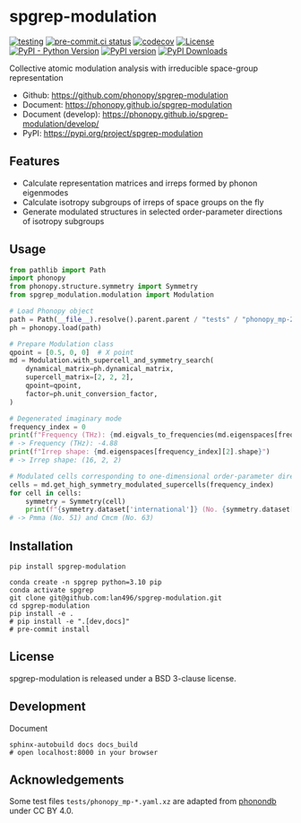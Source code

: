 # spgrep-modulation
[![testing](https://github.com/phonopy/spgrep-modulation/actions/workflows/testing.yml/badge.svg)](https://github.com/phonopy/spgrep-modulation/actions/workflows/testing.yml)
[![pre-commit.ci status](https://results.pre-commit.ci/badge/github/phonopy/spgrep-modulation/main.svg)](https://results.pre-commit.ci/latest/github/phonopy/spgrep-modulation/main)
[![codecov](https://codecov.io/gh/lan496/spgrep-modulation/branch/main/graph/badge.svg?token=K80FQQJ383)](https://codecov.io/gh/lan496/spgrep-modulation)
[![License](https://img.shields.io/badge/License-BSD_3--Clause-blue.svg)](https://opensource.org/licenses/BSD-3-Clause)
[![PyPI - Python Version](https://img.shields.io/pypi/pyversions/spgrep-modulation)](https://img.shields.io/pypi/pyversions/spgrep-modulation)
[![PyPI version](https://badge.fury.io/py/spgrep-modulation.svg)](https://badge.fury.io/py/spgrep-modulation)
[![PyPI Downloads](https://img.shields.io/pypi/dm/spgrep-modulation)](https://img.shields.io/pypi/dm/spgrep-modulation)

Collective atomic modulation analysis with irreducible space-group representation

- Github: <https://github.com/phonopy/spgrep-modulation>
- Document: <https://phonopy.github.io/spgrep-modulation>
- Document (develop): <https://phonopy.github.io/spgrep-modulation/develop/>
- PyPI: <https://pypi.org/project/spgrep-modulation>

## Features

- Calculate representation matrices and irreps formed by phonon eigenmodes
- Calculate isotropy subgroups of irreps of space groups on the fly
- Generate modulated structures in selected order-parameter directions of isotropy subgroups

## Usage

```python
from pathlib import Path
import phonopy
from phonopy.structure.symmetry import Symmetry
from spgrep_modulation.modulation import Modulation

# Load Phonopy object
path = Path(__file__).resolve().parent.parent / "tests" / "phonopy_mp-2998.yaml.xz"
ph = phonopy.load(path)

# Prepare Modulation class
qpoint = [0.5, 0, 0]  # X point
md = Modulation.with_supercell_and_symmetry_search(
    dynamical_matrix=ph.dynamical_matrix,
    supercell_matrix=[2, 2, 2],
    qpoint=qpoint,
    factor=ph.unit_conversion_factor,
)

# Degenerated imaginary mode
frequency_index = 0
print(f"Frequency (THz): {md.eigvals_to_frequencies(md.eigenspaces[frequency_index][0]):.2f}")
# -> Frequency (THz): -4.88
print(f"Irrep shape: {md.eigenspaces[frequency_index][2].shape}")
# -> Irrep shape: (16, 2, 2)

# Modulated cells corresponding to one-dimensional order-parameter directions of isotropy subgroup
cells = md.get_high_symmetry_modulated_supercells(frequency_index)
for cell in cells:
    symmetry = Symmetry(cell)
    print(f"{symmetry.dataset['international']} (No. {symmetry.dataset['number']})")
# -> Pmma (No. 51) and Cmcm (No. 63)
```

## Installation

```shell
pip install spgrep-modulation
```

```shell
conda create -n spgrep python=3.10 pip
conda activate spgrep
git clone git@github.com:lan496/spgrep-modulation.git
cd spgrep-modulation
pip install -e .
# pip install -e ".[dev,docs]"
# pre-commit install
```

## License

spgrep-modulation is released under a BSD 3-clause license.

## Development

Document
```shell
sphinx-autobuild docs docs_build
# open localhost:8000 in your browser
```

## Acknowledgements

Some test files `tests/phonopy_mp-*.yaml.xz` are adapted from [phonondb](http://phonondb.mtl.kyoto-u.ac.jp/index.html) under CC BY 4.0.

